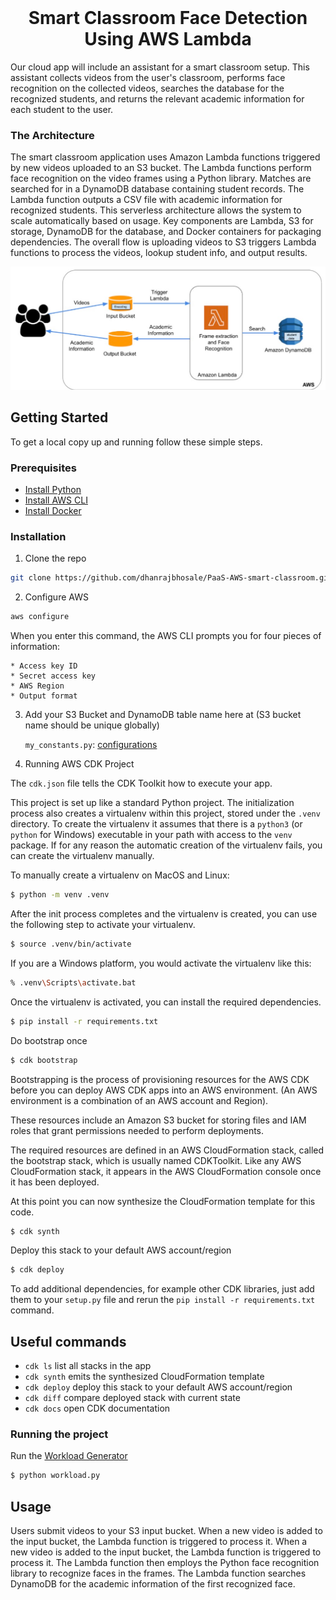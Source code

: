 <br/>
<div align="center">
<h1 align="center">Smart Classroom Face Detection Using AWS Lambda</h1>
</div>
Our cloud app will include an assistant for a smart classroom setup. This assistant collects videos from the user's classroom, performs face recognition on the collected videos, searches the database for the recognized students, and returns the relevant academic information for each student to the user. 

### The Architecture

The smart classroom application uses Amazon Lambda functions triggered by new videos uploaded to an S3 bucket. The Lambda functions perform face recognition on the video frames using a Python library. Matches are searched for in a DynamoDB database containing student records. The Lambda function outputs a CSV file with academic information for recognized students. This serverless architecture allows the system to scale automatically based on usage. Key components are Lambda, S3 for storage, DynamoDB for the database, and Docker containers for packaging dependencies. The overall flow is uploading videos to S3 triggers Lambda functions to process the videos, lookup student info, and output results.

<!-- GETTING STARTED -->

![visualization](https://github.com/dhanrajbhosale/PaaS-AWS-smart-classroom/blob/59e6354fec99b948900e520f2c4f48c83771dbf5/architecture.png?raw=true)

## Getting Started

To get a local copy up and running follow these simple steps.

### Prerequisites

* [Install Python](https://www.python.org/downloads/)
* [Install AWS CLI](https://docs.aws.amazon.com/cli/latest/userguide/getting-started-install.html)
* [Install Docker](https://docs.docker.com/engine/install/)

### Installation

1. Clone the repo

```sh
git clone https://github.com/dhanrajbhosale/PaaS-AWS-smart-classroom.git
```

2. Configure AWS

```sh
aws configure
```

When you enter this command, the AWS CLI prompts you for four pieces of information:

    * Access key ID
    * Secret access key
    * AWS Region
    * Output format

3. Add your S3 Bucket and DynamoDB table name here at (S3 bucket name should be unique globally)

   `my_constants.py`: [configurations](https://github.com/dhanrajbhosale/PaaS-AWS-smart-classroom/blob/af49ecf6b780c556c72fcdfb1f58fde12129a86e/configurations/my_constants.py)

4. Running AWS CDK Project

The `cdk.json` file tells the CDK Toolkit how to execute your app.

This project is set up like a standard Python project. The initialization
process also creates a virtualenv within this project, stored under the `.venv`
directory.  To create the virtualenv it assumes that there is a `python3`
(or `python` for Windows) executable in your path with access to the `venv`
package. If for any reason the automatic creation of the virtualenv fails,
you can create the virtualenv manually.

To manually create a virtualenv on MacOS and Linux:

```sh
$ python -m venv .venv
```

After the init process completes and the virtualenv is created, you can use the following
step to activate your virtualenv.

```sh
$ source .venv/bin/activate
```

If you are a Windows platform, you would activate the virtualenv like this:

```sh
% .venv\Scripts\activate.bat
```

Once the virtualenv is activated, you can install the required dependencies.

```sh
$ pip install -r requirements.txt
```

Do bootstrap once

```sh
$ cdk bootstrap
```

Bootstrapping is the process of provisioning resources for the AWS CDK before you can deploy AWS CDK apps into an AWS environment. (An AWS environment is a combination of an AWS account and Region).

These resources include an Amazon S3 bucket for storing files and IAM roles that grant permissions needed to perform deployments.

The required resources are defined in an AWS CloudFormation stack, called the bootstrap stack, which is usually named CDKToolkit. Like any AWS CloudFormation stack, it appears in the AWS CloudFormation console once it has been deployed.

At this point you can now synthesize the CloudFormation template for this code.

```sh
$ cdk synth
```

Deploy this stack to your default AWS account/region

```sh
$ cdk deploy
```

To add additional dependencies, for example other CDK libraries, just add
them to your `setup.py` file and rerun the `pip install -r requirements.txt`
command.

## Useful commands

* `cdk ls`          list all stacks in the app
* `cdk synth`       emits the synthesized CloudFormation template
* `cdk deploy`      deploy this stack to your default AWS account/region
* `cdk diff`        compare deployed stack with current state
* `cdk docs`        open CDK documentation

### Running the project

Run the [Workload Generator](https://github.com/dhanrajbhosale/PaaS-AWS-smart-classroom/blob/af49ecf6b780c556c72fcdfb1f58fde12129a86e/workload.py)

```sh
$ python workload.py
```

<!-- USAGE EXAMPLES -->

## Usage

Users submit videos to your S3 input bucket. When a new video is added to the input bucket, the Lambda function is triggered to process it. When a new video is added to the input bucket, the Lambda function is triggered to process it. The Lambda function then employs the Python face recognition library to recognize faces in the frames. The Lambda function searches DynamoDB for the academic information of the first recognized face.

